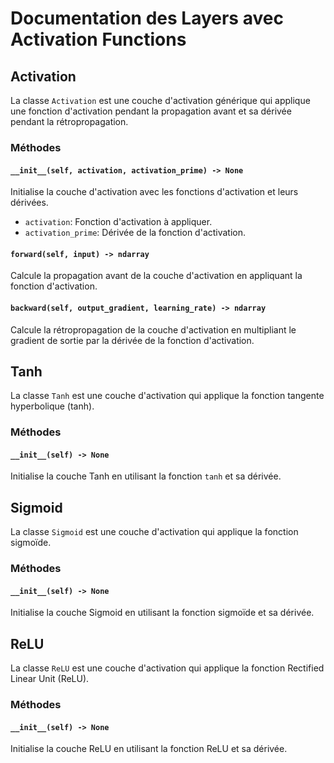 # Documentation des Layers avec Activation Functions

## Activation

La classe `Activation` est une couche d'activation générique qui applique une fonction d'activation pendant la propagation avant et sa dérivée pendant la rétropropagation.

### Méthodes

#### `__init__(self, activation, activation_prime) -> None`

Initialise la couche d'activation avec les fonctions d'activation et leurs dérivées.

- `activation`: Fonction d'activation à appliquer.
- `activation_prime`: Dérivée de la fonction d'activation.

#### `forward(self, input) -> ndarray`

Calcule la propagation avant de la couche d'activation en appliquant la fonction d'activation.

#### `backward(self, output_gradient, learning_rate) -> ndarray`

Calcule la rétropropagation de la couche d'activation en multipliant le gradient de sortie par la dérivée de la fonction d'activation.

## Tanh

La classe `Tanh` est une couche d'activation qui applique la fonction tangente hyperbolique (tanh).

### Méthodes

#### `__init__(self) -> None`

Initialise la couche Tanh en utilisant la fonction `tanh` et sa dérivée.

## Sigmoid

La classe `Sigmoid` est une couche d'activation qui applique la fonction sigmoïde.

### Méthodes

#### `__init__(self) -> None`

Initialise la couche Sigmoid en utilisant la fonction sigmoïde et sa dérivée.

## ReLU

La classe `ReLU` est une couche d'activation qui applique la fonction Rectified Linear Unit (ReLU).

### Méthodes

#### `__init__(self) -> None`

Initialise la couche ReLU en utilisant la fonction ReLU et sa dérivée.
